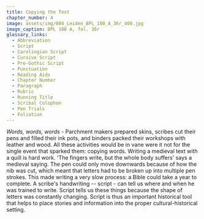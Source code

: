 ```yaml
---
title: Copying the Text
chapter_number: 4
image: assets/img/004_Leiden_BPL_100_A_36r_400.jpg
image_caption: BPL 100 A, fol. 36r
glossary_links:
  - Abbreviation
  - Script
  - Carolingian Script
  - Cursive Script
  - Pre-Gothic Script
  - Punctuation
  - Reading Aids
  - Chapter Number
  - Paragraph
  - Rubric
  - Running Title
  - Scribal Colophon
  - Pen Trials
  - Foliation
---
```


*Words, words, words* -
Parchment makers prepared skins, scribes cut their pens and filled their
ink pots, and binders packed their workshops with leather and wood. All
these activities would be in vane were it not for the single event that
sparked them: copying words. Writing a medieval text with a quill is
hard work. 'The fingers write, but the whole body suffers' says a
medieval saying. The pen could only move downwards because of how the
nib was cut, which meant that letters had to be broken up into multiple
pen strokes. This made writing a very slow process: a Bible could take a
year to complete. A scribe's handwriting -- script - can tell us where
and when he was trained to write. Script tells us these things because
the shape of letters was constantly changing. Script is thus an
important historical tool that helps to place stories and information
into the proper cultural-historical setting.
